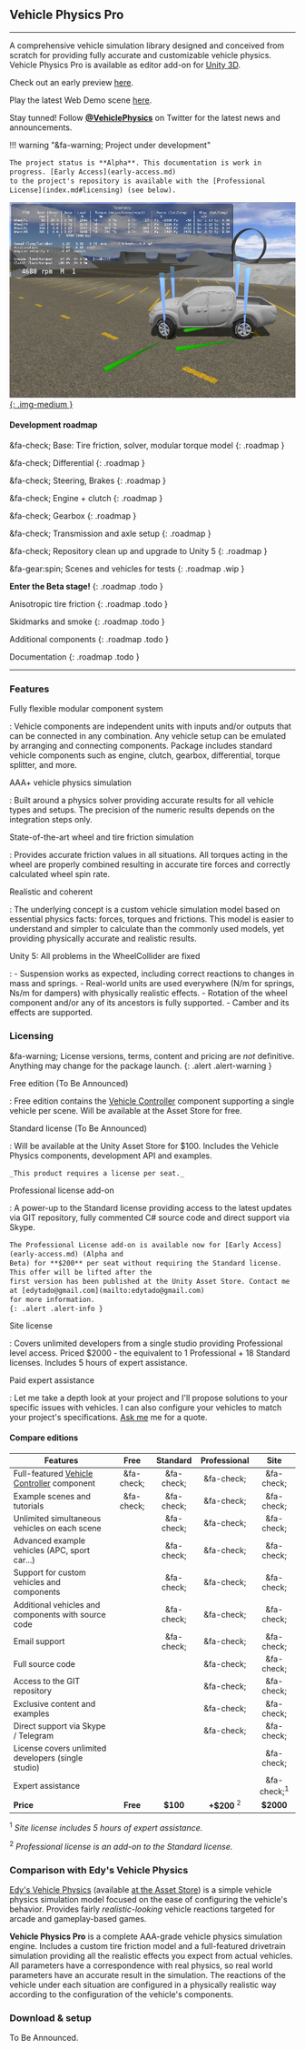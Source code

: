 
## Vehicle Physics Pro

---

A comprehensive vehicle simulation library designed and conceived from scratch for providing
fully accurate and customizable vehicle physics. Vehicle Physics Pro is available as editor add-on
for [Unity 3D](http://unity3d.com).

Check out an early preview [here](http://www.edy.es/dev/2014/11/early-preview-of-vehicle-physics-pro/).

Play the latest Web Demo scene [here](early-access.md#sandbox-scene).

Stay tunned! Follow **[@VehiclePhysics](https://twitter.com/VehiclePhysics)** on Twitter for the
latest news and announcements.

!!! warning "&fa-warning; Project under development"

	The project status is **Alpha**. This documentation is work in progress. [Early Access](early-access.md)
	to the project's repository is available with the [Professional License](index.md#licensing) (see below).

[![Vehicle Physics Pro Alpha Sandbox scene](img/vehicle-physics-pro-alpha-sandbox-02.jpg){: .img-medium }](early-access.md#sandbox-scene)

#### Development roadmap

&fa-check; Base: Tire friction, solver, modular torque model
{: .roadmap }

&fa-check; Differential
{: .roadmap }

&fa-check; Steering, Brakes
{: .roadmap }

&fa-check; Engine + clutch
{: .roadmap }

&fa-check; Gearbox
{: .roadmap }

&fa-check; Transmission and axle setup
{: .roadmap }

&fa-check; Repository clean up and upgrade to Unity 5
{: .roadmap }

&fa-gear:spin; Scenes and vehicles for tests
{: .roadmap .wip }

**Enter the Beta stage!**
{: .roadmap .todo }

Anisotropic tire friction
{: .roadmap .todo }

Skidmarks and smoke
{: .roadmap .todo }

Additional components
{: .roadmap .todo }

Documentation
{: .roadmap .todo }

---

### Features

Fully flexible modular component system

:	Vehicle components are independent units with inputs and/or outputs that can be connected in
	any combination. Any vehicle setup can be emulated by arranging and connecting components.
	Package includes standard vehicle components such as engine, clutch, gearbox, differential,
	torque splitter, and more.

AAA+ vehicle physics simulation

:	Built around a physics solver providing accurate results for all vehicle types and setups.
	The precision of the numeric results depends on the integration steps only.

State-of-the-art wheel and tire friction simulation

:	Provides accurate friction values in all situations. All torques acting in the wheel are
	properly combined resulting in accurate tire forces and correctly calculated wheel spin rate.

Realistic and coherent

: 	The underlying concept is a custom vehicle simulation model based on essential physics facts:
	forces, torques and frictions. This model is easier to understand and simpler to calculate than
	the commonly used models, yet providing physically accurate and realistic results.

Unity 5: All problems in the WheelCollider are fixed

:	- Suspension works as expected, including correct reactions to changes in mass and springs.
	- Real-world units are used everywhere (N/m for springs, Ns/m for dampers) with physically
	realistic effects.
	- Rotation of the wheel component and/or any of its ancestors is fully supported.
	- Camber and its effects are supported.

### Licensing

&fa-warning; License versions, terms, content and pricing are _not_ definitive. Anything may change
for the package launch.
{: .alert .alert-warning }

Free edition (To Be Announced)

:	Free edition contains the [Vehicle Controller](components/vehicle-controller.md) component
	supporting a single vehicle per scene. Will be available at the Asset Store for free.

Standard license (To Be Announced)

:	Will be available at the Unity Asset Store for $100. Includes the Vehicle Physics components,
	development API and examples.

	_This product requires a license per seat._

Professional license add-on

:	A power-up to the Standard license providing access to the latest updates via GIT repository,
	fully commented C# source code and direct support via Skype.

	The Professional License add-on is available now for [Early Access](early-access.md) (Alpha and
	Beta) for **$200** per seat without requiring the Standard license. This offer will be lifted after the
	first version has been published at the Unity Asset Store. Contact me at [edytado@gmail.com](mailto:edytado@gmail.com)
	for more information.
	{: .alert .alert-info }

Site license

:	Covers unlimited developers from a single studio providing Professional level access. Priced
	$2000 - the equivalent to 1 Professional + 18 Standard licenses. Includes 5 hours of expert
	assistance.

Paid expert assistance

:	Let me take a depth look at your project and I'll propose solutions to your specific issues
	with vehicles. I can also configure your vehicles to match your project's specifications. [Ask me](mailto:edytado@gmail.com)
	me for a quote.


#### Compare editions

| Features | <center>Free</center> | <center>Standard</center> | <center>Professional</center> | <center>Site</center> |
|----------|:----:|:--------:|:------------:|:----:|
Full-featured [Vehicle Controller](components/vehicle-controller.md) component	| &fa-check;	| &fa-check;	| &fa-check; | &fa-check;	|
Example scenes and tutorials	 						| &fa-check;	| &fa-check;	| &fa-check; | &fa-check;	|
Unlimited simultaneous vehicles on each scene			|	| &fa-check; | &fa-check; | &fa-check;	|
Advanced example vehicles (APC, sport car...)			|	| &fa-check;	| &fa-check;	| &fa-check;	|
Support for custom vehicles and components 				|	| &fa-check; | &fa-check; | &fa-check;	|
Additional vehicles and components with source code		|	| &fa-check; | &fa-check; | &fa-check;	|
Email support											|	| &fa-check;	| &fa-check;	| &fa-check;	|
Full source code										|	|	| &fa-check; | &fa-check;	|
Access to the GIT repository							|	|	| &fa-check;	| &fa-check;	|
Exclusive content and examples							|	|	| &fa-check; | &fa-check;	|
Direct support via Skype / Telegram						|	| 	| &fa-check;	| &fa-check;	|
License covers unlimited developers (single studio)		|	| 	|	| &fa-check;	|
Expert assistance										|	|	|	| &fa-check;<sup>1</sup>	|
**Price**												| **Free** | **$100** | **+$200** <sup>2</sup> | **$2000** |

<sup>1</sup> _Site license includes 5 hours of expert assistance._

<sup>2</sup> _Professional license is an add-on to the Standard license._

### Comparison with Edy's Vehicle Physics

[Edy's Vehicle Physics](http://www.edy.es/dev/vehicle-physics/) (available [at the Asset Store](https://www.assetstore.unity3d.com/#/content/403))
is a simple vehicle physics simulation model focused on the ease of configuring the vehicle's
behavior. Provides fairly _realistic-looking_ vehicle reactions targeted for arcade and
gameplay-based games.

**Vehicle Physics Pro** is a complete AAA-grade vehicle physics simulation engine. Includes a custom
tire friction model and a full-featured drivetrain simulation providing all the realistic effects
you expect from actual vehicles. All parameters have a correspondence with real physics, so real
world parameters have an accurate result in the simulation. The reactions of the vehicle under
each situation are configured in a physically realistic way according to the configuration of the
vehicle's components.

### Download & setup

To Be Announced.
